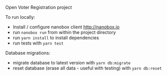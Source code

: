 Open Voter Registration project

To run locally:
* Install / configure nanobox client http://nanobox.io
* run `nanobox run` from within the project directory
* run `yarn install` to install dependencies 
* run tests with `yarn test`

Database migrations:
* migrate database to latest version with `yarn db:migrate`
* reset database (erase all data - useful with testing) with `yarn db:reset`
